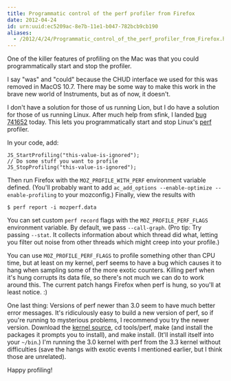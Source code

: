 ```yaml
---
title: Programmatic control of the perf profiler from Firefox
date: 2012-04-24
id: urn:uuid:ec5209ac-8e7b-11e1-b047-782bcb9cb190
aliases:
  - /2012/4/24/Programmatic_control_of_the_perf_profiler_from_Firefox.html
---
```


One of the killer features of profiling on the Mac was that you could programmatically start and stop the profiler.

I say "was" and "could" because the CHUD interface we used for this was removed in MacOS 10.7.  There may be some way to make this work in the brave new world of Instruments, but as of now, it doesn't.

I don't have a solution for those of us running Lion, but I do have a solution for those of us running Linux.  After much help from sfink, I landed [bug 741652][] today.  This lets you programmatically start and stop Linux's [perf][] profiler.

In your code, add:

    JS_StartProfiling("this-value-is-ignored");
    // Do some stuff you want to profile
    JS_StopProfiling("this-value-is-ignored");

Then run Firefox with the `MOZ_PROFILE_WITH_PERF` environment variable defined.  (You'll probably want to add `ac_add_options --enable-optimize --enable-profiling` to your mozconfig.)  Finally, view the results with

    $ perf report -i mozperf.data

You can set custom `perf record` flags with the `MOZ_PROFILE_PERF_FLAGS` environment variable.  By default, we pass `--call-graph`.  (Pro tip: Try passing `--stat`.  It collects information about which thread did what, letting you filter out noise from other threads which might creep into your profile.)

You can use `MOZ_PROFILE_PERF_FLAGS` to profile something other than CPU time, but at least on my kernel, perf seems to have a bug which causes it to hang when sampling some of the more exotic counters.  Killing perf when it's hung corrupts its data file, so there's not much we can do to work around this.  The current patch hangs Firefox when perf is hung, so you'll at least notice.  :)

One last thing: Versions of perf newer than 3.0 seem to have much better error messages.  It's ridiculously easy to build a new version of perf, so if you're running to mysterious problems, I recommend you try the newer version.  Download the [kernel source][], cd tools/perf, make (and install the packages it prompts you to install), and make install.  (It'll install itself into your `~/bin`.)  I'm running the 3.0 kernel with perf from the 3.3 kernel without difficulties (save the hangs with exotic events I mentioned earlier, but I think those are unrelated).

Happy profiling!

[bug 741652]: https://bugzilla.mozilla.org/show_bug.cgi?id=741652
[perf]: https://perf.wiki.kernel.org/
[kernel source]: http://kernel.org/
